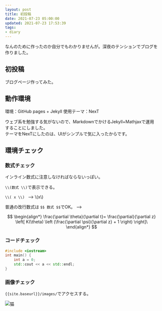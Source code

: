 ```yaml
---
layout: post
title: 初投稿
date: 2021-07-23 05:00:00
updated: 2021-07-23 17:53:39
tags:
- diary
---
```


なんのために作ったのか自分でもわかりませんが。深夜のテンションでブログを作りました。

## 初投稿

ブログページ作ってみた。

## 動作環境

環境：GitHub pages + Jekyll 
使用テーマ：NexT

ウェブ系を勉強する気がないので、MarkdownでかけるJekyll+Mathjaxで運用することにしました。  
テーマをNexTにしたのは、UIがシンプルで気に入ったからです。

## 環境チェック

### 数式チェック

インライン数式に注意しなければならないっぽい。

`\\(数式 \\)`で表示できる。

`\\( x \\) ` --> \\(x\\)

普通の改行数式は `$$ 数式 $$`でOK。
-->

$$
\begin{align*}
\frac{\partial \theta}{\partial t}= \frac{\partial}{\partial z}
\left[ K(\theta) \left (\frac{\partial \psi}{\partial z} + 1 \right) \right]\
\end{align*}
$$

### コードチェック

```c++
#include <iostream>
int main() {
    int a = 0;
    std::cout << a << std::endl;
}
```

### 画像チェック

`{{site.baseurl}}/images/`でアクセスする。

![猫]({{site.baseurl}}/images/cat.jpg)
